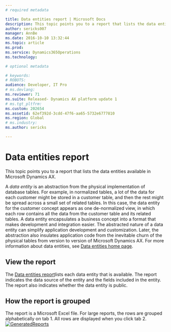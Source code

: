 ```yaml
---
# required metadata

title: Data entities report | Microsoft Docs
description: This topic points you to a report that lists the data entities available in Microsoft Dynamics AX.
author: sericks007
manager: AnnBe
ms.date: 2016-10-10 13:32:44
ms.topic: article
ms.prod: 
ms.service: Dynamics365Operations
ms.technology: 

# optional metadata

# keywords: 
# ROBOTS: 
audience: Developer, IT Pro
# ms.devlang: 
ms.reviewer: 71
ms.suite: Released- Dynamics AX platform update 1
# ms.tgt_pltfrm: 
ms.custom: 202654
ms.assetid: 62ef392d-3cdd-47f6-aa65-5732e6777810
ms.region: Global
# ms.industry: 
ms.author: sericks

---
```


# Data entities report

This topic points you to a report that lists the data entities available in Microsoft Dynamics AX.

A *data entity* is an abstraction from the physical implementation of database tables. For example, in normalized tables, a lot of the data for each customer might be stored in a customer table, and then the rest might be spread across a small set of related tables. In this case, the data entity for the customer concept appears as one de-normalized view, in which each row contains all the data from the customer table and its related tables. A data entity encapsulates a business concept into a format that makes development and integration easier. The abstracted nature of a data entity can simplify application development and customization. Later, the abstraction also insulates application code from the inevitable churn of the physical tables from version to version of Microsoft Dynamics AX. For more information about data entities, see [Data entities home page](https://docs.microsoft.com/en-us/dynamics365/operations/dev-itpro/data-entities/data-entities-home-page).

## View the report
The [Data entities report](https://mbs.microsoft.com/customersource/northamerica/AX/downloads/reports/axtechrefrep)lists each data entity that is available. The report indicates the data source of the entity and the fields included in the entity. The report also indicates whether the data entity is public.

## How the report is grouped
The report is a Microsoft Excel file. For large reports, the rows are grouped alphabetically on tab 1. All rows are displayed when you click tab 2. [![GeneratedReports](./media/generatedreports.png)](./media/generatedreports.png)

